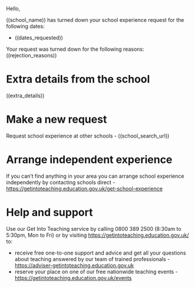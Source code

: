 Hello,

((school_name)) has turned down your school experience request for the following dates: 
* ((dates_requested))

Your request was turned down for the following reasons: 
((rejection_reasons))

#  Extra details from the school 
((extra_details))

# Make a new request 
Request school experience at other schools - ((school_search_url))

# Arrange independent experience

If you can’t find anything in your area you can arrange school experience independently by contacting schools direct - https://getintoteaching.education.gov.uk/get-school-experience

# Help and support

Use our Get Into Teaching service by calling 0800 389 2500 (8:30am to 5:30pm, Mon to Fri) or by visiting https://getintoteaching.education.gov.uk/ to:

* receive free one-to-one support and advice and get all your questions about teaching answered by our team of trained professionals - https://adviser-getintoteaching.education.gov.uk 
* reserve your place on one of our free nationwide teaching events - https://getintoteaching.education.gov.uk/events
